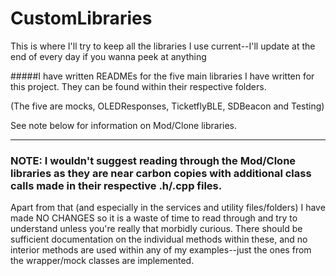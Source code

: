 # CustomLibraries

This is where I'll try to keep all the libraries I use current--I'll update at the end of every day if you wanna peek at anything

#####I have written READMEs for the five main libraries I have written for this project. They can be found within their respective folders.

(The five are mocks, OLEDResponses, TicketflyBLE, SDBeacon and Testing)

See note below for information on Mod/Clone libraries.

-----------------------------------------------------

### NOTE: I wouldn't suggest reading through the Mod/Clone libraries as they are near carbon copies with additional class calls made in their respective .h/.cpp files. 
Apart from that (and especially in the services and utility files/folders) I have made NO CHANGES so it is a waste of time to read through and try to understand unless you're really that morbidly curious. There should be sufficient documentation on the individual methods within these, and no interior methods are used within any of my examples--just the ones from the wrapper/mock classes are implemented. 
